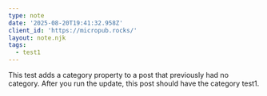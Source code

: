 ```yaml
---
type: note
date: '2025-08-20T19:41:32.958Z'
client_id: 'https://micropub.rocks/'
layout: note.njk
tags:
  - test1
---
```

This test adds a category property to a post that previously had no category. After you run the update, this post should have the category test1.
